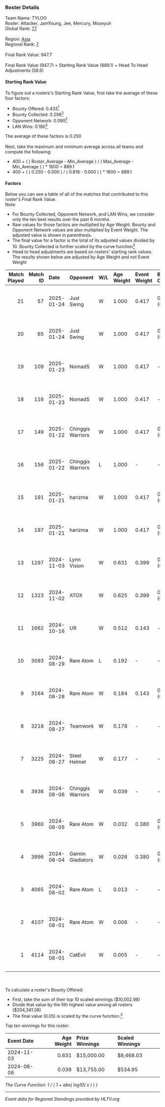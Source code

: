 ### Roster Details<br />
Team Name: TYLOO<br />
Roster: Attacker, JamYoung, Jee, Mercury, Moseyuh<br />
Global Rank: [77](../../standings_global_2025_01_27.md)<br />
<br />
Region: [Asia]( ../../standings_asia_2025_01_27.md)<br />
Regional Rank: [7]( ../../standings_asia_2025_01_27.md)<br />
<br />
Final Rank Value:  947.7<br />
<br />
Final Rank Value (947.7) = Starting Rank Value (889.1) + Head To Head Adjustments (58.6)<br />

#### Starting Rank Value<br />
To figure out a rosters's Starting Rank Value, first take the average of these four factors:<br />
- Bounty Offered: 0.433[<sup>1</sup>](#table2)
- Bounty Collected: 0.298[<sup>2</sup>](#table1)
- Opponent Network: 0.090[<sup>2</sup>](#table1)
- LAN Wins: 0.180[<sup>2</sup>](#table1)

The average of these factors is 0.250<br />
<br />
Next, take the maximum and minimum average across all teams and compute the following:<br />
- 400 + ( ( Roster_Average - Min_Average ) / ( Max_Average - Min_Average ) ) * 1600 = 889.1
- 400 + ( ( 0.250 - 0.000 ) / ( 0.818 - 0.000 ) ) * 1600 = 889.1


#### Factors<br />
Below you can see a table of all of the matches that contributed to this roster's Final Rank Value.<br />
Note:<br />

- For Bounty Collected, Opponent Network, and LAN Wins, we consider only the ten best results over the past 6 months.
- Raw values for those factors are multiplied by Age Weight. Bounty and Opponent Network values are also multiplied by Event Weight. The adjusted value is shown in parenthesis.
- The final value for a factor is the total of its adjusted values divided by 10. Bounty Collected is further scaled by the curve function[<sup>3</sup>](#curveFunction)
- Head to head adjustments are based on rosters' starting rank values. The results shown below are adjusted by Age Weight and not Event Weight
<span id="table1"></span><br />


| Match Played | Match ID | Date       | Opponent          | W/L | Age Weight | Event Weight | Bounty Collected | Opponent Network | LAN Wins  | H2H Adj. | Roster                                    |
| -: | -: | :- | :- | :- | :- | :- | :- | :- | :- | -: | :- |
|           21 |       57 | 2025-01-24 | Just Swing        | W   | 1.000      | 0.417        | 0.009 (0.004)    | 0.295 (0.123)    | 0 (0.000) |     7.45 | Attacker, JamYoung, Jee, Mercury, Moseyuh |
|           20 |       65 | 2025-01-24 | Just Swing        | W   | 1.000      | 0.417        | 0.009 (0.004)    | 0.295 (0.123)    | 0 (0.000) |     7.95 | Attacker, JamYoung, Jee, Mercury, Moseyuh |
|           19 |      109 | 2025-01-23 | NomadS            | W   | 1.000      | 0.417        | -                | 0.168 (0.070)    | 0 (0.000) |     3.79 | Attacker, JamYoung, Jee, Mercury, Moseyuh |
|           18 |      116 | 2025-01-23 | NomadS            | W   | 1.000      | 0.417        | -                | 0.168 (0.070)    | 0 (0.000) |     3.94 | Attacker, JamYoung, Jee, Mercury, Moseyuh |
|           17 |      149 | 2025-01-22 | Chinggis Warriors | W   | 1.000      | 0.417        | 0.040 (0.017)    | 0.428 (0.179)    | 0 (0.000) |    12.25 | Attacker, JamYoung, Jee, Mercury, Moseyuh |
|           16 |      156 | 2025-01-22 | Chinggis Warriors | L   | 1.000      | -            | -                | -                | -         |   -19.56 | Attacker, JamYoung, Jee, Mercury, Moseyuh |
|           15 |      191 | 2025-01-21 | harizma           | W   | 1.000      | 0.417        | 0.003 (0.001)    | 0.230 (0.096)    | -         |     7.40 | Attacker, JamYoung, Jee, Mercury, Moseyuh |
|           14 |      197 | 2025-01-21 | harizma           | W   | 1.000      | 0.417        | 0.003 (0.001)    | 0.230 (0.096)    | -         |     7.90 | Attacker, JamYoung, Jee, Mercury, Moseyuh |
|           13 |     1297 | 2024-11-03 | Lynn Vision       | W   | 0.631      | 0.399        | 0.031 (0.008)    | 0.383 (0.096)    | 1 (0.631) |    12.08 | JamYoung, Jee, Mercury, Moseyuh, Starry   |
|           12 |     1323 | 2024-11-02 | ATOX              | W   | 0.625      | 0.399        | 0.022 (0.005)    | 0.114 (0.028)    | 1 (0.625) |     6.82 | JamYoung, Jee, Mercury, Moseyuh, Starry   |
|           11 |     1662 | 2024-10-16 | UR                | W   | 0.512      | 0.143        | -                | 0.320 (0.023)    | -         |     4.54 | JamYoung, Jee, Mercury, Moseyuh, Starry   |
|           10 |     3093 | 2024-08-29 | Rare Atom         | L   | 0.192      | -            | -                | -                | -         |    -2.10 | JamYoung, Jee, Mercury, Moseyuh, Starry   |
|            9 |     3164 | 2024-08-28 | Rare Atom         | W   | 0.184      | 0.143        | 0.060 (0.002)    | -                | -         |     3.85 | JamYoung, Jee, Mercury, Moseyuh, Starry   |
|            8 |     3218 | 2024-08-27 | Teamwork          | W   | 0.178      | -            | -                | -                | -         |     0.56 | JamYoung, Jee, Mercury, Moseyuh, Starry   |
|            7 |     3225 | 2024-08-27 | Steel Helmet      | W   | 0.177      | -            | -                | -                | -         |     0.34 | JamYoung, Jee, Mercury, Moseyuh, Starry   |
|            6 |     3936 | 2024-08-06 | Chinggis Warriors | W   | 0.039      | -            | -                | -                | 1 (0.039) |     0.28 | JamYoung, Jee, Mercury, Moseyuh, Starry   |
|            5 |     3960 | 2024-08-05 | Rare Atom         | W   | 0.032      | 0.380        | 0.060 (0.001)    | -                | 1 (0.032) |     0.68 | JamYoung, Jee, Mercury, Moseyuh, Starry   |
|            4 |     3996 | 2024-08-04 | Gaimin Gladiators | W   | 0.026      | 0.380        | 0.081 (0.001)    | -                | 1 (0.026) |     0.45 | JamYoung, Jee, Mercury, Moseyuh, Starry   |
|            3 |     4065 | 2024-08-02 | Rare Atom         | L   | 0.013      | -            | -                | -                | -         |    -0.13 | JamYoung, Jee, Mercury, Moseyuh, zhokiNg  |
|            2 |     4107 | 2024-08-01 | Rare Atom         | W   | 0.006      | -            | -                | -                | -         |     0.12 | JamYoung, Jee, Mercury, Moseyuh, zhokiNg  |
|            1 |     4114 | 2024-08-01 | CatEvil           | W   | 0.005      | -            | -                | -                | -         |     0.02 | JamYoung, Jee, Mercury, Moseyuh, zhokiNg  |

<br />
<span id="table2"></span><br />
To calculate a roster's Bounty Offered:<br />

- First, take the sum of their top 10 scaled winnings ($10,002.98)
- Divide that value by the 5th highest value among all rosters ($204,341.08)
- The final value (0.05) is scaled by the curve function.[<sup>3</sup>](#curveFunction)

Top ten winnings for this roster:<br />

| Event Date | Age Weight | Prize Winnings | Scaled Winnings |
| :- | -: | :- | :- |
| 2024-11-03 |      0.631 | $15,000.00     | $9,468.03       |
| 2024-08-06 |      0.039 | $13,755.00     | $534.95         |


<span id="curveFunction"></span>_The Curve Function: 1 / ( 1 + abs( log10( x ) ) )_<br />

---
_Event data for Regional Standings provided by HLTV.org_<br />
